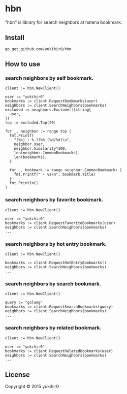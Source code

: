 # hbn

"hbn" is library for search neighbors at hatena bookmark.

## Install

```
go get github.com/yukihir0/hbn
```

## How to use

### search neighbors by self bookmark.

```
client := hbn.NewClient()

user := "yukihir0"
bookmarks := client.RequestBookmarks(user)
neighbors := client.SearchNeighbors(bookmarks)
excluded := neighbors.Exclude([]string{
  user,
})
top := excluded.Top(20)

for _, neighbor := range top {
  fmt.Printf(
    "[%s] : %.1f%% (%d/%d)\n",
    neighbor.User,
    neighbor.Similarity*100,
    len(neighbor.CommonBookmarks),
    len(bookmarks),
  )

  for _, bookmark := range neighbor.CommonBookmarks {
    fmt.Printf(" - %s\n", bookmark.Title)
  }
  fmt.Println()
}
```

### search neighbors by favorite bookmark.

```
client := hbn.NewClient()

user := "yukihir0"
bookmarks := client.RequestFavoriteBookmarks(user)
neighbors := client.SearchNeighbors(bookmarks)
...
```

### search neighbors by hot entry bookmark.

```
client := hbn.NewClient()

bookmarks := client.RequestHotEntryBookmarks()
neighbors := client.SearchNeighbors(bookmarks)
...
```

### search neighbors by search bookmark.

```
client := hbn.NewClient()

query := "golang"
bookmarks := client.RequestSearchBookmarks(query)
neighbors := client.SearchNeighbors(bookmarks)
...
```

### search neighbors by related bookmark.

```
client := hbn.NewClient()

user := "yukihir0"
bookmarks := client.RequestRelatedBookmarks(user)
neighbors := client.SearchNeighbors(bookmarks)
...
```

## License

Copyright &copy; 2015 yukihir0
